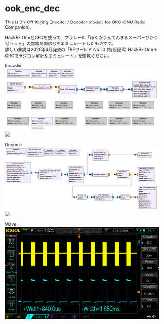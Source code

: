# ook_enc_dec  
This is On-Off Keying Encoder / Decoder module for GRC (GNU Radio Companion).

HackRF OneとGRCを使って、プラレール「ぼくがうんてんするスーパーひかり号セット」の無線制御信号をエミュレートしたものです。  
詳しい解説は2020年4月発売の「RFワールド No.50 (特設記事) HackRF One＋GRCでラジコン解析＆エミュレート」を御覧ください。  

Encoder  
<img src="https://github.com/7m4mon/ook_enc_dec/blob/master/pla_hikari_ctrl_tx.grc.png" alt="pla_hikari_ctrl_tx" title="">
[![](https://img.youtube.com/vi/CtZ702Q3BS4/0.jpg)](https://www.youtube.com/watch?v=CtZ702Q3BS4)

Decoder  
<img src="https://github.com/7m4mon/ook_enc_dec/blob/master/pla_hikari_ctrl_rx.grc.png" alt="pla_hikari_ctrl_rx" title="">
[![](https://img.youtube.com/vi/a6-1rCbQ5Ik/0.jpg)](https://www.youtube.com/watch?v=a6-1rCbQ5Ik)

Wave  
<img src="https://github.com/7m4mon/ook_enc_dec/blob/master/ook_wave.png" alt="ook_wave" title="">

